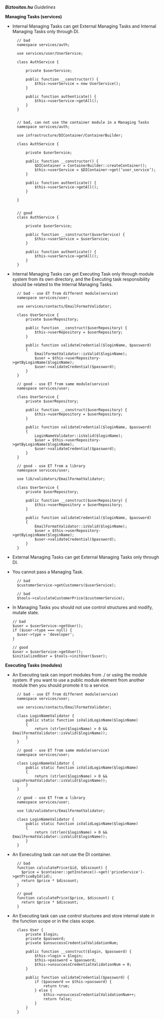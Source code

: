 _**Biztositas.hu** Guidelines_

**Managing Tasks (services)**

* Internal Managing Tasks can get External Managing Tasks and Internal Managing Tasks only through DI.

        // bad
        namespace services/auth;
        
        use services/user/UserService;
        
        class AuthService {
        
            private $userService;
            
            public function __constructor() {
                $this->userService = new UserService();
            }
        
            public function authenticate() {
                $this->userService->getAll();
            }
        }
        
        
        // bad, can not use the container module in a Managing Tasks
        namespace services/auth;
        
        use infrastructure/DIContainer/ContainerBuilder;
        
        class AuthService {
        
            private $userService;
        
            public function __constructor() {
                $DIContainer = ContainerBuilder::createContainer();
                $this->userService = $DIContainer->get(’user_service’);
            }
        
            public function authenticate() {
                $this->userService->getAll();
            }
        
        }
        
        
        // good
        class AuthService {
        
            private $userService;
        
            public function __constructor($userService) {
                $this->userService = $userService;
            }
        
            public function authenticate() {
                $this->userService->getAll();
            }
        }
* Internal Managing Tasks can get Executing Task only through module system from its own directory, and the Executing task responsibility should be related to the Internal Managing Tasks.
    
        // bad - use ET from different module(service)
        namespace services/user;
        
        use services/contacts/EmailFormatValidator;
        
        class UserService {
            private $userRepository;
            
            public function __construct($userRepository) {
                $this->userRepository = $userRepository;
            }
            
            public function validateCredential($loginName, $password)
            {
                EmailFormatValidator::isValid($loginName);
                $user = $this->userRepository->getByLoginName($loginName);
                $user->validateCredential($password);
            }
        }
        
        // good - use ET from same module(service)
        namespace services/user;
        
        class UserService {
            private $userRepository;
                    
            public function __construct($userRepository) {
                $this->userRepository = $userRepository;
            }
                    
            public function validateCredential($loginName, $password)
            {
                LoginNameValidator::isValid($loginName);
                $user = $this->userRepository->getByLoginName($loginName);
                $user->validateCredential($password);
            }
        }
        
        // good - use ET from a library
        namespace services/user;
                
        use lib/validators/EmailFormatValidator;
        
        class UserService {
            private $userRepository;
            
            public function __construct($userRepository) {
                $this->userRepository = $userRepository;
            }
            
            public function validateCredential($loginName, $password)
            {
                EmailFormatValidator::isValid($loginName);
                $user = $this->userRepository->getByLoginName($loginName);
                $user->validateCredential($password);
            }
        }
        
* External Managing Tasks can get External Managing Tasks only through DI.
* You cannot pass a Managing Task.

        // bad
        $customerService->getCustomers($userService);

        // bad
        $tools->calculateCustomerPrice($customerService);
        
* In Managing Tasks you should not use control structures and modify, mutate state.

      // bad
      $user = $userService->getUser();
      if ($user->type === null) {
        $user->type = 'developer';
      }

      // good
      $user = $userService->getUser();
      $initializedUser = $tools->initUser($user);
        
**Executing Tasks (modules)**

* An Executing task can import modules from ./ or using the module system. If you want to use a public module element from another module then you should promote it to a service.

        // bad - use ET from different module(service)
        namespace services/user;
                
        use services/contacts/EmailFormatValidator;
                
        class LoginNameValidator {
            public static function isValidLoginName($loginName)
            {
                return (strlen($loginName) > 0 && EmailFormatValidator::isValid($loginName));
            }
        }
                
        // good - use ET from same module(service)
        namespace services/user;
                        
        class LoginNameValidator {
            public static function isValidLoginName($loginName)
            {
                return (strlen($loginName) > 0 && LoginFormatValidator::isValid($loginName));
            }
        }
                
        // good - use ET from a library
        namespace services/user;
                
        use lib/validators/EmailFormatValidator;
                               
        class LoginNameValidator {
            public static function isValidLoginName($loginName)
            {
                return (strlen($loginName) > 0 && EmailFormatValidator::isValid($loginName));
            }
        }

* An Exnecuting task can not use the DI container.

        // bad
        function calculatePrice($id, $discount) {
          $price = $container::getInstance()->get('priceService')->getPriceById(id);
          return $price * $discount;
        }
        
        // good
        function calculatePrice($price, $discount) {
          return $price * $discount;
        }
        
* An Executing task can use control stuctures and store internal state in the function scope or in the class scope.
        
        class User {
            private $login;
            private $password;
            private $unsuccessCredentialValidationNum;
            
            public function __construct($login, $password) {
                $this->login = $login;
                $this->password = $password;
                $this->unsuccessCredentialValidationNum = 0;
            }
            
            public function validateCredential($password) {
                if ($password == $this->password) {
                    return true;
                } else {
                    $this->unsuccessCredentialValidationNum++;
                    return false;
                }
            }
        }

